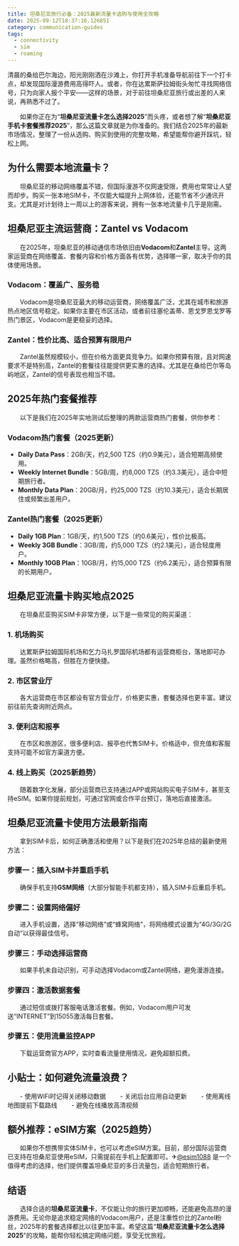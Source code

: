 ```yaml
---
title: 坦桑尼亚旅行必备：2025最新流量卡选购与使用全攻略
date: 2025-09-12T18:37:16.126851
category: communication-guides
tags:
  - connectivity
  - sim
  - roaming
---
```


清晨的桑给巴尔海边，阳光刚刚洒在沙滩上，你打开手机准备导航前往下一个打卡点，却发现国际漫游费用高得吓人。或者，你在达累斯萨拉姆街头匆忙寻找网络信号，只为向家人报个平安——这样的场景，对于前往坦桑尼亚旅行或出差的人来说，再熟悉不过了。

　　如果你正在为“**坦桑尼亚流量卡怎么选择2025**”而头疼，或者想了解“**坦桑尼亚手机卡套餐推荐2025**”，那么这篇文章就是为你准备的。我们结合2025年的最新市场情况，整理了一份从选购、购买到使用的完整攻略，希望能帮你避开踩坑，轻松上网。

## 为什么需要本地流量卡？

　　坦桑尼亚的移动网络覆盖不错，但国际漫游不仅网速受限，费用也常常让人望而却步。购买一张本地SIM卡，不仅能大幅提升上网体验，还能节省不少通讯开支。尤其是对计划待上一周以上的游客来说，拥有一张本地流量卡几乎是刚需。

## 坦桑尼亚主流运营商：Zantel vs Vodacom

　　在2025年，坦桑尼亚的移动通信市场依旧由**Vodacom**和**Zantel**主导。这两家运营商在网络覆盖、套餐内容和价格方面各有优势，选择哪一家，取决于你的具体使用场景。

### Vodacom：覆盖广、服务稳

　　Vodacom是坦桑尼亚最大的移动运营商，网络覆盖广泛，尤其在城市和旅游热点地区信号稳定。如果你主要在市区活动，或者前往塞伦盖蒂、恩戈罗恩戈罗等热门景区，Vodacom是更稳妥的选择。

### Zantel：性价比高、适合预算有限用户

　　Zantel虽然规模较小，但在价格方面更具竞争力。如果你预算有限，且对网速要求不是特别高，Zantel的套餐往往能提供更实惠的选择。尤其是在桑给巴尔等岛屿地区，Zantel的信号表现也相当不错。

## 2025年热门套餐推荐

　　以下是我们在2025年实地测试后整理的两款运营商热门套餐，供你参考：

### Vodacom热门套餐（2025更新）

- **Daily Data Pass**：2GB/天，约2,500 TZS（约0.9美元），适合短期高频使用。
- **Weekly Internet Bundle**：5GB/周，约8,000 TZS（约3.3美元），适合中短期旅行者。
- **Monthly Data Plan**：20GB/月，约25,000 TZS（约10.3美元），适合长期居住或频繁出差用户。

### Zantel热门套餐（2025更新）

- **Daily 1GB Plan**：1GB/天，约1,500 TZS（约0.6美元），性价比极高。
- **Weekly 3GB Bundle**：3GB/周，约5,000 TZS（约2.1美元），适合轻度用户。
- **Monthly 10GB Plan**：10GB/月，约15,000 TZS（约6.2美元），适合预算有限的长期用户。

## 坦桑尼亚流量卡购买地点2025

　　在坦桑尼亚购买SIM卡非常方便，以下是一些常见的购买渠道：

### 1. 机场购买

　　达累斯萨拉姆国际机场和乞力马扎罗国际机场都有运营商柜台，落地即可办理。虽然价格略高，但胜在方便快捷。

### 2. 市区营业厅

　　各大运营商在市区都设有官方营业厅，价格更实惠，套餐选择也更丰富。建议前往前先查询附近网点。

### 3. 便利店和报亭

　　在市区和旅游区，很多便利店、报亭也代售SIM卡。价格适中，但充值和客服支持可能不如官方渠道方便。

### 4. 线上购买（2025新趋势）

　　随着数字化发展，部分运营商已支持通过APP或网站购买电子SIM卡，甚至支持eSIM。如果你提前规划，可通过官网或合作平台预订，落地后直接激活。

## 坦桑尼亚流量卡使用方法最新指南

　　拿到SIM卡后，如何正确激活和使用？以下是我们在2025年总结的最新使用方法：

### 步骤一：插入SIM卡并重启手机

　　确保手机支持**GSM网络**（大部分智能手机都支持），插入SIM卡后重启手机。

### 步骤二：设置网络偏好

　　进入手机设置，选择“移动网络”或“蜂窝网络”，将网络模式设置为“4G/3G/2G自动”以获得最佳信号。

### 步骤三：手动选择运营商

　　如果手机未自动识别，可手动选择Vodacom或Zantel网络，避免漫游连接。

### 步骤四：激活数据套餐

　　通过短信或拨打客服电话激活套餐。例如，Vodacom用户可发送“INTERNET”到15055激活每日套餐。

### 步骤五：使用流量监控APP

　　下载运营商官方APP，实时查看流量使用情况，避免超额扣费。

## 小贴士：如何避免流量浪费？

　　- 使用WiFi时记得关闭移动数据
　　- 关闭后台应用自动更新
　　- 使用离线地图提前下载路线
　　- 避免在线播放高清视频

## 额外推荐：eSIM方案（2025趋势）

　　如果你不想携带实体SIM卡，也可以考虑eSIM方案。目前，部分国际运营商已支持在坦桑尼亚使用eSIM，只需提前在手机上配置即可。✈[@esim1088](https://t.me/s/esim1088) 是一个值得考虑的选择，他们提供覆盖坦桑尼亚的多日流量包，适合短期旅行者。

## 结语

　　选择合适的**坦桑尼亚流量卡**，不仅能让你的旅行更加顺畅，还能避免高昂的漫游费用。无论你是追求稳定网络的Vodacom用户，还是注重性价比的Zantel粉丝，2025年的套餐选择都比以往更加丰富。希望这篇“**坦桑尼亚流量卡怎么选择2025**”的攻略，能帮你轻松搞定网络问题，享受无忧旅程。